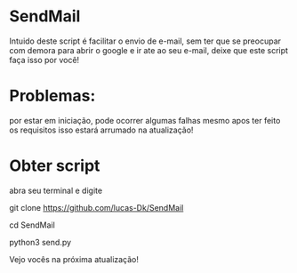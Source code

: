 # SendMail
Intuido deste script é facilitar o envio de e-mail,  sem ter que se preocupar com demora para abrir o google e ir ate ao seu e-mail, deixe que este script faça isso por você!


# Problemas:

por estar em iniciação, pode ocorrer algumas falhas mesmo apos ter feito os requisitos
isso estará arrumado na atualização!


# Obter script

abra seu terminal e digite 

git clone https://github.com/lucas-Dk/SendMail

cd SendMail

python3 send.py

Vejo vocês na próxima atualização!
